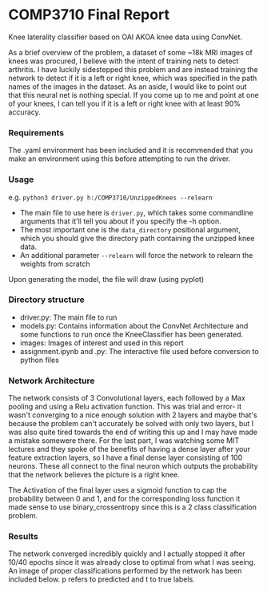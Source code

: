 # COMP3710 Final Report
Knee laterality classifier based on OAI AKOA knee data using ConvNet.

As a brief overview of the problem, a dataset of some ~18k MRI images of knees was procured, I believe with the intent of training nets to detect
arthritis. I have luckily sidestepped this problem and are instead training the network to detect if it is a left or right knee, which was specified
in the path names of the images in the dataset. As an aside, I would like to point out that this neural net is nothing special. If you come up to me
and point at one of your knees, I can tell you if it is a left or right knee with at least 90% accuracy.

### Requirements
The .yaml environment has been included and it is recommended that you make an environment using this before attempting to run the driver.

### Usage
e.g. ```python3 driver.py h:/COMP3710/UnzippedKnees --relearn```
- The main file to use here is ```driver.py```, which takes some commandline arguments that it'll tell you about if you specify the -h option. 
- The most important one is the ```data_directory``` positional argument, which you should give the directory path containing the unzipped knee data. 
- An additional parameter ```--relearn``` will force the network to relearn the weights from scratch

Upon generating the model, the file will draw (using pyplot)

### Directory structure
- driver.py: The main file to run
- models.py: Contains information about the ConvNet Architecture and some functions to run once the KneeClassifier has been generated.
- images: Images of interest and used in this report
- assignment.ipynb and .py: The interactive file used before conversion to python files

### Network Architecture

The network consists of 3 Convolutional layers, each followed by a Max pooling and using a Relu activation function. This was trial and error- it wasn't converging to a nice enough solution with 2 layers and maybe that's because the problem can't accurately be solved with only two layers, but I was also quite tired towards the end of writing this up and I may have made a mistake somewere there. For the last part, I was watching some MIT lectures and they spoke of the benefits of having a dense layer after your feature extraction layers, so I have a final dense layer consisting of 100 neurons. These all connect to the final neuron which outputs the probability that the network believes the picture is a right knee.

The Activation of the final layer uses a sigmoid function to cap the probability between 0 and 1, and for the corresponding loss function it made sense to use binary_crossentropy since this is a 2 class classification problem.

### Results

The network converged incredibly quickly and I actually stopped it after 10/40 epochs since it was already close to optimal from what I was seeing. An image of proper classifications performed by the network has been included below. p refers to predicted and t to true labels. 
